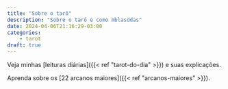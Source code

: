 ```yaml
---
title: "Sobre o tarô"
description: "Sobre o tarô e como mblasddas"
date: 2024-04-06T21:16:29-03:00
categories:
    - tarot
draft: true
---
```


Veja minhas [leituras diárias]({{< ref "tarot-do-dia" >}}) e suas explicações.

Aprenda sobre os [22 arcanos maiores]({{< ref "arcanos-maiores" >}}).
